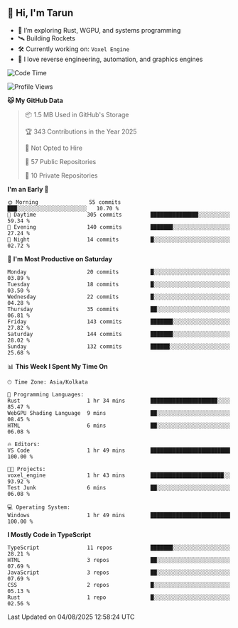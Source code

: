 ## 👋 Hi, I'm Tarun

- 🧠 I’m exploring Rust, WGPU, and systems programming
- 🛰️ Building Rockets
- 🛠️ Currently working on: `Voxel Engine`
- 🧪 I love reverse engineering, automation, and graphics engines

<!--START_SECTION:waka-->
![Code Time](http://img.shields.io/badge/Code%20Time-19%20hrs%2052%20mins-blue)

![Profile Views](http://img.shields.io/badge/Profile%20Views-71-blue)

**🐱 My GitHub Data** 

> 📦 1.5 MB Used in GitHub's Storage 
 > 
> 🏆 343 Contributions in the Year 2025
 > 
> 🚫 Not Opted to Hire
 > 
> 📜 57 Public Repositories 
 > 
> 🔑 10 Private Repositories 
 > 
**I'm an Early 🐤** 

```text
🌞 Morning                55 commits          ███░░░░░░░░░░░░░░░░░░░░░░   10.70 % 
🌆 Daytime                305 commits         ███████████████░░░░░░░░░░   59.34 % 
🌃 Evening                140 commits         ███████░░░░░░░░░░░░░░░░░░   27.24 % 
🌙 Night                  14 commits          █░░░░░░░░░░░░░░░░░░░░░░░░   02.72 % 
```
📅 **I'm Most Productive on Saturday** 

```text
Monday                   20 commits          █░░░░░░░░░░░░░░░░░░░░░░░░   03.89 % 
Tuesday                  18 commits          █░░░░░░░░░░░░░░░░░░░░░░░░   03.50 % 
Wednesday                22 commits          █░░░░░░░░░░░░░░░░░░░░░░░░   04.28 % 
Thursday                 35 commits          ██░░░░░░░░░░░░░░░░░░░░░░░   06.81 % 
Friday                   143 commits         ███████░░░░░░░░░░░░░░░░░░   27.82 % 
Saturday                 144 commits         ███████░░░░░░░░░░░░░░░░░░   28.02 % 
Sunday                   132 commits         ██████░░░░░░░░░░░░░░░░░░░   25.68 % 
```


📊 **This Week I Spent My Time On** 

```text
🕑︎ Time Zone: Asia/Kolkata

💬 Programming Languages: 
Rust                     1 hr 34 mins        █████████████████████░░░░   85.47 % 
WebGPU Shading Language  9 mins              ██░░░░░░░░░░░░░░░░░░░░░░░   08.45 % 
HTML                     6 mins              ██░░░░░░░░░░░░░░░░░░░░░░░   06.08 % 

🔥 Editors: 
VS Code                  1 hr 49 mins        █████████████████████████   100.00 % 

🐱‍💻 Projects: 
voxel_engine             1 hr 43 mins        ███████████████████████░░   93.92 % 
Test Junk                6 mins              ██░░░░░░░░░░░░░░░░░░░░░░░   06.08 % 

💻 Operating System: 
Windows                  1 hr 49 mins        █████████████████████████   100.00 % 
```

**I Mostly Code in TypeScript** 

```text
TypeScript               11 repos            ███████░░░░░░░░░░░░░░░░░░   28.21 % 
HTML                     3 repos             ██░░░░░░░░░░░░░░░░░░░░░░░   07.69 % 
JavaScript               3 repos             ██░░░░░░░░░░░░░░░░░░░░░░░   07.69 % 
CSS                      2 repos             █░░░░░░░░░░░░░░░░░░░░░░░░   05.13 % 
Rust                     1 repo              █░░░░░░░░░░░░░░░░░░░░░░░░   02.56 % 
```




 Last Updated on 04/08/2025 12:58:24 UTC
<!--END_SECTION:waka-->
